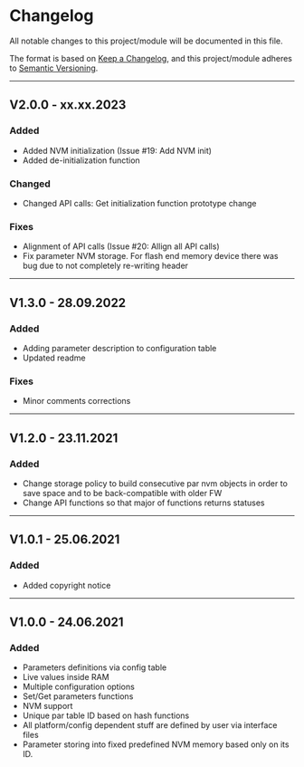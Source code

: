 # Changelog
All notable changes to this project/module will be documented in this file.

The format is based on [Keep a Changelog](https://keepachangelog.com/en/1.0.0/),
and this project/module adheres to [Semantic Versioning](https://semver.org/spec/v2.0.0.html).

---
## V2.0.0 - xx.xx.2023
### Added
 - Added NVM initialization (Issue #19: Add NVM init)
 - Added de-initialization function

### Changed
 - Changed API calls: Get initialization function prototype change

### Fixes
 - Alignment of API calls (Issue #20: Allign all API calls)
 - Fix parameter NVM storage. For flash end memory device there was bug due to not completely re-writing header

---
## V1.3.0 - 28.09.2022
### Added
 - Adding parameter description to configuration table
 - Updated readme

### Fixes
 - Minor comments corrections

---
## V1.2.0 - 23.11.2021
### Added
 - Change storage policy to build consecutive par nvm objects in order to save space and to be back-compatible with older FW
 - Change API functions so that major of functions returns statuses

---
## V1.0.1 - 25.06.2021
### Added
- Added copyright notice

---
## V1.0.0 - 24.06.2021
### Added
- Parameters definitions via config table
- Live values inside RAM 
- Multiple configuration options
- Set/Get parameters functions
- NVM support
- Unique par table ID based on hash functions
- All platform/config dependent stuff are defined by user via interface files
- Parameter storing into fixed predefined NVM memory based only on its ID. 

